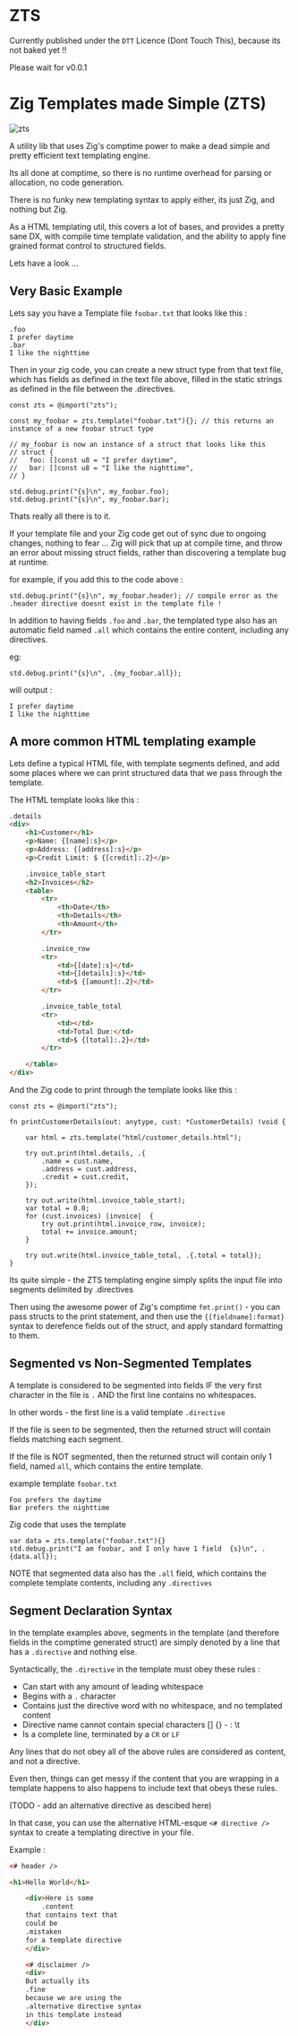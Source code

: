 # ZTS

Currently published under the `DTT` Licence (Dont Touch This), because its not baked yet !!

Please wait for v0.0.1

# Zig Templates made Simple (ZTS)

![zts](https://github.com/zigster64/zts/blob/main/docs/zts.jpg?raw=true)

A utility lib that uses Zig's comptime power to make a dead simple and pretty efficient text templating engine.

Its all done at comptime, so there is no runtime overhead for parsing or allocation, no code generation.

There is no funky new templating syntax to apply either, its just Zig, and nothing but Zig.

As a HTML templating util, this covers a lot of bases, and provides a pretty sane DX, with compile time template validation, and the ability to apply fine grained format control to structured fields.

Lets have a look ...


## Very Basic Example

Lets say you have a Template file `foobar.txt` that looks like this :

```
.foo
I prefer daytime
.bar
I like the nighttime
```

Then in your zig code, you can create a new struct type from that text file, which has fields as defined in the text file above, filled in the static strings as defined in the file between the .directives.

```zig
const zts = @import("zts");

const my_foobar = zts.template("foobar.txt"){}; // this returns an instance of a new foobar struct type

// my_foobar is now an instance of a struct that looks like this
// struct {
//   foo: []const u8 = "I prefer daytime",
//   bar: []const u8 = "I like the nighttime",
// }

std.debug.print("{s}\n", my_foobar.foo);
std.debug.print("{s}\n", my_foobar.bar);

```

Thats really all there is to it.

If your template file and your Zig code get out of sync due to ongoing changes, nothing to fear ... Zig will pick that up at compile time, and throw an error about missing struct fields, rather than discovering a template bug at runtime.

for example, if you add this to the code above :

```zig
std.debug.print("{s}\n", my_foobar.header); // compile error as the .header directive doesnt exist in the template file !
```

In addition to having fields `.foo` and `.bar`, the templated type also has an automatic field named `.all` which contains the entire content, including any directives.

eg: 
```zig
std.debug.print("{s}\n", .{my_foobar.all});
```

will output :
```
I prefer daytime
I like the nighttime
```

## A more common HTML templating example

Lets define a typical HTML file, with template segments defined, and add some places where we can print structured data that we pass through the template.

The HTML template looks like this :

```html
.details
<div>
    <h1>Customer</h1>
    <p>Name: {[name]:s}</p>
    <p>Address: {[address]:s}</p>
    <p>Credit Limit: $ {[credit]:.2}</p>

    .invoice_table_start
    <h2>Invoices</h2>
    <table>
        <tr>
            <th>Date</th>
            <th>Details</th>
            <th>Amount</th>
        </tr>

        .invoice_row
        <tr>
            <td>{[date]:s}</td>
            <td>{[details]:s}</td>
            <td>$ {[amount]:.2}</td>
        </tr>

        .invoice_table_total
        <tr>
            <td></td>
            <td>Total Due:</td>
            <td>$ {[total]:.2}</td>
        </tr>

    </table>
</div>

```

And the Zig code to print through the template looks like this :
```zig
const zts = @import("zts");

fn printCustomerDetails(out: anytype, cust: *CustomerDetails) !void {

    var html = zts.template("html/customer_details.html"); 
    
    try out.print(html.details, .{
        .name = cust.name,
        .address = cust.address,
        .credit = cust.credit,
    });

    try out.write(html.invoice_table_start);
    var total = 0.0;
    for (cust.invoices) |invoice|  {
        try out.print(html.invoice_row, invoice);
        total += invoice.amount;
    }
    
    try out.write(html.invoice_table_total, .{.total = total});
}
```

Its quite simple - the ZTS templating engine simply splits the input file into segments delimited by .directives

Then using the awesome power of Zig's comptime `fmt.print()` - you can pass structs to the print statement, and then use the `{[fieldname]:format}` syntax to derefence fields out of the struct, and apply standard formatting to them.

## Segmented vs Non-Segmented Templates

A template is considered to be segmented into fields IF the very first character in the file is `.` AND the first line contains no whitespaces.

In other words - the first line is a valid template `.directive`

If the file is seen to be segmented, then the returned struct will contain fields matching each segment.

If the file is NOT segmented, then the returned struct will contain only 1 field, named `all`, which contains the entire template.

example template `foobar.txt`

```
Foo prefers the daytime
Bar prefers the nighttime
```

Zig code that uses the template
```zig
var data = zts.template("foobar.txt"){}
std.debug.print("I am foobar, and I only have 1 field  {s}\n", .{data.all});
```

NOTE that segmented data also has the `.all` field, which contains the complete template contents, including any `.directives`


## Segment Declaration Syntax

In the template examples above, segments in the template (and therefore fields in the comptime generated struct) are simply denoted by a line that has a `.directive` and nothing else.

Syntactically, the `.directive` in the template must obey these rules :

- Can start with any amount of leading whitespace
- Begins with a `.` character
- Contains just the directive word with no whitespace, and no templated content
- Directive name cannot contain special characters [] {} - : \t
- Is a complete line, terminated by a `CR` or `LF`

Any lines that do not obey all of the above rules are considered as content, and not a directive.

Even then, things can get messy if the content that you are wrapping in a template happens to also happens to include text that obeys these rules.

(TODO - add an alternative directive as descibed here)

In that case, you can use the alternative HTML-esque `<# directive />` syntax to create a templating directive in your file. 


Example :
```html
<# header />

<h1>Hello World</h1>

    <div>Here is some
        .content
    that contains text that 
    could be 
    .mistaken
    for a template directive
    </div>

    <# disclaimer />
    <div>
    But actually its
    .fine
    because we are using the 
    .alternative directive syntax
    in this template instead
    </div>
```


